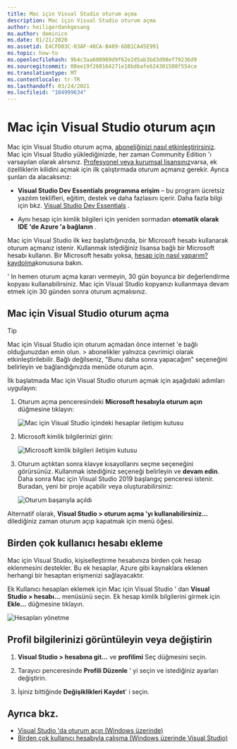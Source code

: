 ```yaml
---
title: Mac için Visual Studio oturum açma
description: Mac için Visual Studio oturum açma
author: heiligerdankgesang
ms.author: dominicn
ms.date: 01/21/2020
ms.assetid: E4CFD03C-03AF-48CA-B409-6DB1CA45E991
ms.topic: how-to
ms.openlocfilehash: 9b4c3aa608969d9f62e2d5ab3bd3d98ef79236d9
ms.sourcegitcommit: 08ee19f260164271e18bdbafe624301508f554ce
ms.translationtype: MT
ms.contentlocale: tr-TR
ms.lasthandoff: 03/24/2021
ms.locfileid: "104999634"
---
```

# <a name="sign-in-to-visual-studio-for-mac"></a>Mac için Visual Studio oturum açın

Mac için Visual Studio oturum açma, [aboneliğinizi nasıl etkinleştirirsiniz](enable-subscription.md). Mac için Visual Studio yüklediğinizde, her zaman Community Edition 'ı varsayılan olarak alırsınız. [Profesyonel veya kurumsal lisansınız](https://visualstudio.microsoft.com/vs/compare/)varsa, ek özelliklerin kilidini açmak için ilk çalıştırmada oturum açmanız gerekir. Ayrıca şunları da alacaksınız:

* **Visual Studio Dev Essentials programına erişim** – bu program ücretsiz yazılım teklifleri, eğitim, destek ve daha fazlasını içerir. Daha fazla bilgi için bkz. [Visual Studio Dev Essentials](https://visualstudio.microsoft.com/dev-essentials/) .

* Aynı hesap için kimlik bilgileri için yeniden sormadan **otomatik olarak IDE 'de Azure 'a bağlanın** .

Mac için Visual Studio ilk kez başlattığınızda, bir Microsoft hesabı kullanarak oturum açmanız istenir. Kullanmak istediğiniz lisansa bağlı bir Microsoft hesabı kullanın. Bir Microsoft hesabı yoksa, [hesap için nasıl yaparım? kaydolma](https://support.microsoft.com/account-billing/how-to-create-a-new-microsoft-account-a84675c3-3e9e-17cf-2911-3d56b15c0aaf)konusuna bakın.

' In hemen oturum açma kararı vermeyin, 30 gün boyunca bir değerlendirme kopyası kullanabilirsiniz. Mac için Visual Studio kopyanızı kullanmaya devam etmek için 30 günden sonra oturum açmalısınız.

## <a name="how-to-sign-in-to-visual-studio-for-mac"></a>Mac için Visual Studio oturum açma

> [!TIP]
> Mac için Visual Studio için oturum açmadan önce internet 'e bağlı olduğunuzdan emin olun. > abonelikler yalnızca çevrimiçi olarak etkinleştirilebilir. Bağlı değilseniz, "Bunu daha sonra yapacağım" seçeneğini belirleyin ve bağlandığınızda menüde oturum açın.

İlk başlatmada Mac için Visual Studio oturum açmak için aşağıdaki adımları uygulayın:

1. Oturum açma penceresindeki **Microsoft hesabıyla oturum açın** düğmesine tıklayın:

    ![Mac için Visual Studio içindeki hesaplar iletişim kutusu](media/ide-tour-2019-start-signin.png)

2. Microsoft kimlik bilgilerinizi girin:

    ![Microsoft kimlik bilgileri iletişim kutusu](media/signing-in-image13.png)

4. Oturum açtıktan sonra klavye kısayollarını seçme seçeneğini görürsünüz. Kullanmak istediğiniz seçeneği belirleyin ve **devam edin**. Daha sonra Mac için Visual Studio 2019 başlangıç penceresi istenir. Buradan, yeni bir proje açabilir veya oluşturabilirsiniz:

    ![Oturum başarıyla açıldı](media/signing-in-image14.png)

Alternatif olarak, **Visual Studio > oturum açma 'yı kullanabilirsiniz...** dilediğiniz zaman oturum açıp kapatmak için menü öğesi.

## <a name="adding-multiple-user-accounts"></a>Birden çok kullanıcı hesabı ekleme

Mac için Visual Studio, kişiselleştirme hesabınıza birden çok hesap eklenmesini destekler. Bu ek hesaplar, Azure gibi kaynaklara eklenen herhangi bir hesaptan erişmenizi sağlayacaktır.

Ek Kullanıcı hesapları eklemek için Mac için Visual Studio ' dan **Visual Studio > hesabı...** menüsünü seçin. Ek hesap kimlik bilgilerini girmek için **Ekle...** düğmesine tıklayın.

![Hesapları yönetme](media/user-accounts-login.png)

## <a name="view-or-change-your-profile-information"></a>Profil bilgilerinizi görüntüleyin veya değiştirin

1. **Visual Studio > hesabına git...** ve **profilimi** Seç düğmesini seçin.

2. Tarayıcı penceresinde **Profili Düzenle** ' yi seçin ve istediğiniz ayarları değiştirin.

3. İşiniz bittiğinde **Değişiklikleri Kaydet**' i seçin.

## <a name="see-also"></a>Ayrıca bkz.

- [Visual Studio 'da oturum açın (Windows üzerinde)](/visualstudio/ide/signing-in-to-visual-studio)
- [Birden çok kullanıcı hesabıyla çalışma (Windows üzerinde Visual Studio)](/visualstudio/ide/work-with-multiple-user-accounts)
